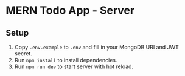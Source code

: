 # MERN Todo App - Server

## Setup
1. Copy `.env.example` to `.env` and fill in your MongoDB URI and JWT secret.
2. Run `npm install` to install dependencies.
3. Run `npm run dev` to start server with hot reload.
